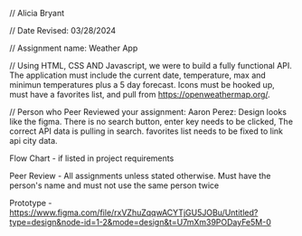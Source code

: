 // Alicia Bryant

 // Date Revised: 03/28/2024

 // Assignment name: Weather App

 // Using HTML, CSS AND Javascript, we were to build a fully functional API. The application must include the current date, temperature,
 max and minimun temperatures plus a 5 day forecast. Icons must be hooked up, must have a favorites list, and pull from https://openweathermap.org/.

// Person who Peer Reviewed your assignment: Aaron Perez: Design looks like the figma. There is no search button, enter key needs to be clicked, The correct API data is pulling in search. favorites list needs to be fixed to link api city data.

Flow Chart - if listed in project requirements

Peer Review - All assignments unless stated otherwise. Must have the person's name and must not use the same person twice

Prototype -https://www.figma.com/file/rxVZhuZqqwACYTjGU5JOBu/Untitled?type=design&node-id=1-2&mode=design&t=U7mXm39PODayFe5M-0

